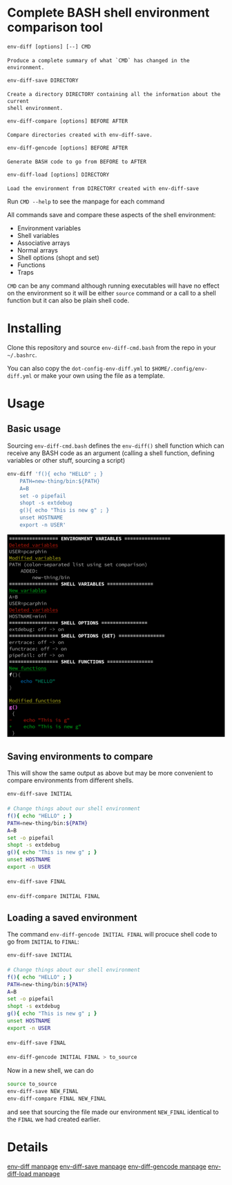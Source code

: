 # Complete BASH shell environment comparison tool

```
env-diff [options] [--] CMD

Produce a complete summary of what `CMD` has changed in the environment.
```

```
env-diff-save DIRECTORY

Create a directory DIRECTORY containing all the information about the current
shell environment.
```

```
env-diff-compare [options] BEFORE AFTER

Compare directories created with env-diff-save.
```

```
env-diff-gencode [options] BEFORE AFTER

Generate BASH code to go from BEFORE to AFTER
```

```
env-diff-load [options] DIRECTORY

Load the environment from DIRECTORY created with env-diff-save
```

Run `CMD --help` to see the manpage for each command

All commands save and compare these aspects of the shell environment:
- Environment variables
- Shell variables
- Associative arrays
- Normal arrays
- Shell options (shopt and set)
- Functions
- Traps

`CMD` can be any command although running executables will have no effect on
the environment so it will be either `source` command or a call to a shell
function but it can also be plain shell code.

# Installing

Clone this repository and source `env-diff-cmd.bash` from the repo in your
`~/.bashrc`.

You can also copy the `dot-config-env-diff.yml` to `$HOME/.config/env-diff.yml`
or make your own using the file as a template.

# Usage

## Basic usage

Sourcing `env-diff-cmd.bash` defines the `env-diff()` shell function which can receive
any BASH code as an argument (calling a shell function, defining variables or other stuff,
sourcing a script)

```sh
env-diff 'f(){ echo "HELLO" ; }
    PATH=new-thing/bin:${PATH}
    A=B
    set -o pipefail
    shopt -s extdebug
    g(){ echo "This is new g" ; }
    unset HOSTNAME
    export -n USER'
```

![example](example.png)

## Saving environments to compare

This will show the same output as above but may be more convenient to compare
environments from different shells.

```sh
env-diff-save INITIAL

# Change things about our shell environment
f(){ echo "HELLO" ; }
PATH=new-thing/bin:${PATH}
A=B
set -o pipefail
shopt -s extdebug
g(){ echo "This is new g" ; }
unset HOSTNAME
export -n USER

env-diff-save FINAL

env-diff-compare INITIAL FINAL
```

## Loading a saved environment

The command `env-diff-gencode INITIAL FINAL` will procuce shell code to go
from `INITIAL` to `FINAL`:

```sh
env-diff-save INITIAL

# Change things about our shell environment
f(){ echo "HELLO" ; }
PATH=new-thing/bin:${PATH}
A=B
set -o pipefail
shopt -s extdebug
g(){ echo "This is new g" ; }
unset HOSTNAME
export -n USER

env-diff-save FINAL

env-diff-gencode INITIAL FINAL > to_source
```

Now in a new shell, we can do
```sh
source to_source
env-diff-save NEW_FINAL
env-diff-compare FINAL NEW_FINAL
```
and see that sourcing the file made our environment `NEW_FINAL` identical to
the `FINAL` we had created earlier.

# Details

[env-diff manpage](env-diff.org)
[env-diff-save manpage](env-diff-save.org)
[env-diff-gencode manpage](env-diff-gencode.org)
[env-diff-load manpage](env-diff-load.org)
